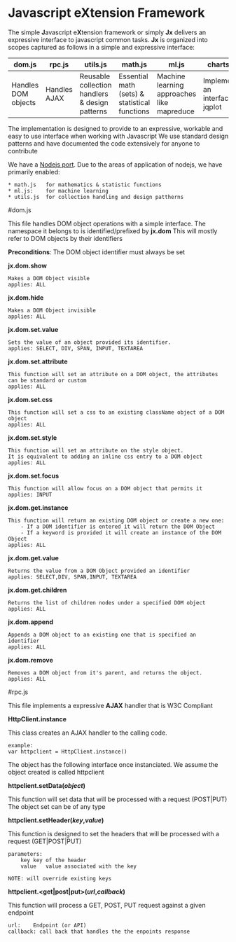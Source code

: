 Javascript eXtension Framework
==
<script src="https://google-code-prettify.googlecode.com/svn/loader/run_prettify.js"></script>
The simple **J**avascript e**X**tension framework or simply **Jx** delivers an expressive interface to javascript common tasks. 
**Jx** is organized into scopes captured as follows in a simple and expressive interface:

| dom.js|rpc.js|utils.js|math.js|ml.js|charts.js|
|-------|-------|-------|-------|-------|-------|
| Handles DOM objects | Handles AJAX | Reusable collection handlers & design patterns | Essential math (sets) & statistical functions| Machine learning approaches like mapreduce | Implements an interface to jqplot|

The implementation is designed to provide to an expressive, workable and easy to use interface when working with Javascript
We use standard design patterns and have documented the code extensively for anyone to contribute

We have a [Nodejs port](https://github.com/lnyemba/jx-node.git). Due to the areas of application of nodejs, we have primarily enabled:

	* math.js 	for mathematics & statistic functions
	* ml.js: 	for machine learning
	* utils.js	for collection handling and design pattherns

#dom.js

This file handles DOM object operations with a simple interface. The namespace it belongs to is identified/prefixed by **jx.dom**
This will mostly refer to DOM objects by their identifiers 

**Preconditions**: The DOM object identifier must always be set 

**jx.dom.show**

	Makes a DOM Object visible
	applies: ALL

**jx.dom.hide**

	Makes a DOM Object invisible
	applies: ALL
	
**jx.dom.set.value**

	Sets the value of an object provided its identifier.
	applies: SELECT, DIV, SPAN, INPUT, TEXTAREA

**jx.dom.set.attribute**

	This function will set an attribute on a DOM object, the attributes can be standard or custom
	applies: ALL
	
**jx.dom.set.css**

	This function will set a css to an existing className object of a DOM object
	applies: ALL
**jx.dom.set.style**
	
	This function will set an attribute on the style object. 
	It is equivalent to adding an inline css entry to a DOM object
	applies: ALL
	
**jx.dom.set.focus**
		
	This function will allow focus on a DOM object that permits it
	applies: INPUT
		
**jx.dom.get.instance**
		
	This function will return an existing DOM object or create a new one:
		- If a DOM identifier is entered it will return the DOM Object
		- If a keyword is provided it will create an instance of the DOM Object
	applies: ALL
	
**jx.dom.get.value**

	Returns the value from a DOM Object provided an identifier
	applies: SELECT,DIV, SPAN,INPUT, TEXTAREA
	
**jx.dom.get.children**
	
	Returns the list of children nodes under a specified DOM object
	applies: ALL
	
**jx.dom.append**
	
	Appends a DOM object to an existing one that is specified an identifier
	applies: ALL
	
**jx.dom.remove**

	Removes a DOM object from it's parent, and returns the object.
	applies: ALL
	
#rpc.js

This file implements a expressive **AJAX** handler that is W3C Compliant

**HttpClient.instance**

This class creates an AJAX handler to the calling code.
	
	example:
	var httpclient = HttpClient.instance()

The object has the following interface once instanciated. We assume the object created is called httpclient

**httpclient.setData(_object_)**
	
This function will set data that will be processed with a request (POST|PUT)
The object set can be of any type

**httpclient.setHeader(_key_,_value_)**

This function is designed to set the headers that will be processed with a request (GET|POST|PUT)
	
	parameters:
		key	key of the header
		value	value associated with the key
		
	NOTE: will override existing keys
	
**httpclient.<get|post|put>(_url_,_callback_)**

This function will process a GET, POST, PUT request against a given endpoint 

	url:	Endpoint (or API)
	callback: call back that handles the the enpoints response
	
